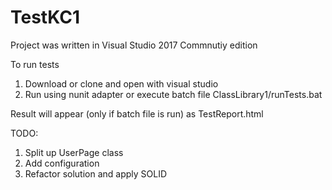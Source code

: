 # TestKC1
Project was written in Visual Studio 2017 Commnutiy edition

To run tests
1. Download or clone and open with visual studio
2. Run using nunit adapter or execute batch file ClassLibrary1/runTests.bat
 
  Result will appear (only if batch file is run) as TestReport.html 
  
  TODO: 
  1. Split up UserPage class
  2. Add configuration
  3. Refactor solution and apply SOLID
        
